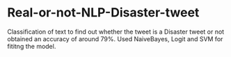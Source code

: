 # Real-or-not-NLP-Disaster-tweet
Classification of text to find out whether the tweet is a Disaster tweet or not obtained an accuracy of around 79%. Used NaiveBayes, Logit and SVM for fititng the model.
